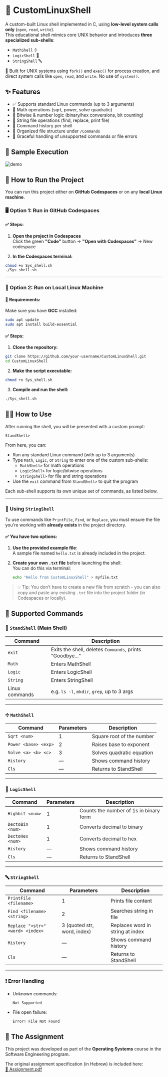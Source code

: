 # 🐚 CustomLinuxShell

A custom-built Linux shell implemented in C, using **low-level system calls only** (`open`, `read`, `write`).  
This educational shell mimics core UNIX behavior and introduces **three specialized sub-shells**:

- `MathShell` ➗  
- `LogicShell` 🔢  
- `StringShell` 🔤  

🔧 Built for UNIX systems using `fork()` and `exec()` for process creation, and direct system calls like `open`, `read`, and `write`. No use of `system()`.

## ✨ Features

- ✅ Supports standard Linux commands (up to 3 arguments)  
- 🧮 Math operations (sqrt, power, solve quadratic)  
- 🧠 Bitwise & number logic (binary/hex conversions, bit counting)  
- 📝 String file operations (find, replace, print file)  
- 🧠 Command history per shell  
- 📂 Organized file structure under `/Commands`  
- 🚫 Graceful handling of unsupported commands or file errors  

## 🧪 Sample Execution

![demo](./demo.png)

## 🚀 How to Run the Project

You can run this project either on **GitHub Codespaces** or on any **local Linux machine**.

### 🖥️ Option 1: Run in GitHub Codespaces

#### ✅ Steps:

1. **Open the project in Codespaces**  
   Click the green **"Code"** button → **"Open with Codespaces"** → New codespace

2. **In the Codespaces terminal:**

```bash
chmod +x Sys_shell.sh
./Sys_shell.sh
```

---

### 🐧 Option 2: Run on Local Linux Machine

#### 🧱 Requirements:

Make sure you have **GCC** installed:

```bash
sudo apt update
sudo apt install build-essential
```

#### ✅ Steps:

1. **Clone the repository:**

```bash
git clone https://github.com/your-username/CustomLinuxShell.git
cd CustomLinuxShell
```

2. **Make the script executable:**

```bash
chmod +x Sys_shell.sh
```

3. **Compile and run the shell:**

```bash
./Sys_shell.sh
```

## 🧑‍💻 How to Use

After running the shell, you will be presented with a custom prompt:

```
StandShell>
```

From here, you can:

- Run any standard Linux command (with up to 3 arguments)
- Type `Math`, `Logic`, or `String` to enter one of the custom sub-shells:
  - `MathShell>` for math operations
  - `LogicShell>` for logic/bitwise operations
  - `StringShell>` for file and string operations
- Use the `exit` command from `StandShell>` to quit the program

Each sub-shell supports its own unique set of commands, as listed below.

---

### 📁 Using `StringShell`

To use commands like `PrintFile`, `Find`, or `Replace`, you must ensure the file you're working with **already exists** in the project directory.

#### ✅ You have two options:

1. **Use the provided example file**:  
   A sample file named `hello.txt` is already included in the project.

2. **Create your own `.txt` file** before launching the shell:  
   You can do this via terminal:

   ```bash
   echo "Hello from CustomLinuxShell" > myfile.txt
   ```

> 💡 Tip: You don’t have to create a new file from scratch - you can also copy and paste any existing `.txt` file into the project folder (in Codespaces or locally).

## 📖 Supported Commands

### 🧭 `StandShell` (Main Shell)

| Command        | Description |
|----------------|-------------|
| `exit`         | Exits the shell, deletes `Commands`, prints "Goodbye..." |
| `Math`         | Enters MathShell |
| `Logic`        | Enters LogicShell |
| `String`       | Enters StringShell |
| Linux commands | e.g. `ls -l`, `mkdir`, `grep`, up to 3 args |

---

### ➗ `MathShell`

| Command              | Parameters | Description |
|----------------------|------------|-------------|
| `Sqrt <num>`         | 1          | Square root of the number |
| `Power <base> <exp>` | 2          | Raises base to exponent |
| `Solve <a> <b> <c>`  | 3          | Solves quadratic equation |
| `History`            | —          | Shows command history |
| `Cls`                | —          | Returns to StandShell |

---

### 🔢 `LogicShell`

| Command            | Parameters | Description |
|--------------------|------------|-------------|
| `Highbit <num>`    | 1          | Counts the number of 1s in binary form |
| `DectoBin <num>`   | 1          | Converts decimal to binary |
| `DectoHex <num>`   | 1          | Converts decimal to hex |
| `History`          | —          | Shows command history |
| `Cls`              | —          | Returns to StandShell |

---

### 🔤 `StringShell`

| Command                                | Parameters                    | Description |
|----------------------------------------|--------------------------------|-------------|
| `PrintFile <filename>`                 | 1                              | Prints file content |
| `Find <filename> <string>`            | 2                              | Searches string in file |
| `Replace "<str>" <word> <index>`      | 3 (quoted str, word, index)    | Replaces word in string at index |
| `History`                              | —                              | Shows command history |
| `Cls`                                  | —                              | Returns to StandShell |

---

### ❗ Error Handling

- Unknown commands:
  ```
  Not Supported
  ```

- File open failure:
  ```
  Error! File Not Found
  ```

## 📎 The Assignment

This project was developed as part of the **Operating Systems** course in the Software Engineering program.

The original assignment specification (in Hebrew) is included here:  
[📄 Assignment.pdf](./Assignment.pdf)